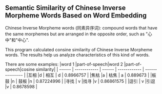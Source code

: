 ## Semantic Similarity of Chinese Inverse Morpheme Words Based on Word Embedding
Chinese Inverse Morpheme words (同素异序词): compound words that have the same morphemes but are arranged in the opposite order, such as "心中"和"中心".

This program calculated consine similarity of Chinese Inverse Morpheme words. The results help us analyze characteristics of this kind of words.

There are some examples:
|word 1  |part-of-speech|word 2  |part-of-speech|cosine similarity|
| ------ | ------------ | ------ | ------------ | --------------- |
|互相	   |d             |	相互    |	d	          | 0.8966757       |
|焦枯	   |a	            | 枯焦	  | a           |	0.889673        |
|板鼓	   |n             |	鼓板	  |n            |	0.87224996      |
|寻找    |	v	          |找寻	    |v            |	0.86861575      |
|逗引    |	v	          |引逗	    |v	          | 0.8678598       |
